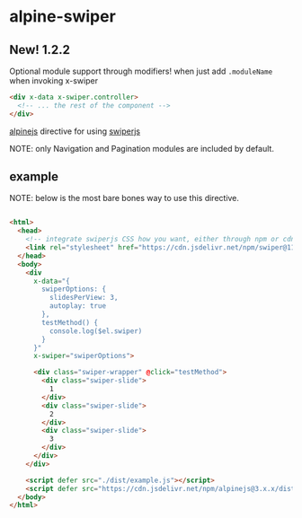 # alpine-swiper

## New! 1.2.2

Optional module support through modifiers! when
just add `.moduleName` when invoking x-swiper

```html
<div x-data x-swiper.controller>
  <!-- ... the rest of the component -->
</div>
```

[alpinejs](https://alpinejs.dev/) directive for using [swiperjs](https://swiperjs.com/)

NOTE: only Navigation and Pagination modules are included by default.

## example

NOTE: below is the most bare bones way to use this directive.

```html

<html>
  <head>
    <!-- integrate swiperjs CSS how you want, either through npm or cdn -->
    <link rel="stylesheet" href="https://cdn.jsdelivr.net/npm/swiper@11/swiper-bundle.min.css" />
  </head>
  <body>
    <div 
      x-data="{
        swiperOptions: {
          slidesPerView: 3,
          autoplay: true
        },
        testMethod() {
          console.log($el.swiper)
        }
      }" 
      x-swiper="swiperOptions">

      <div class="swiper-wrapper" @click="testMethod">
        <div class="swiper-slide">
          1
        </div>
        <div class="swiper-slide">
          2
        </div>
        <div class="swiper-slide">
          3
        </div>
      </div>
    </div>

    <script defer src="./dist/example.js"></script>
    <script defer src="https://cdn.jsdelivr.net/npm/alpinejs@3.x.x/dist/cdn.min.js"></script>
  </body>
</html>
```
